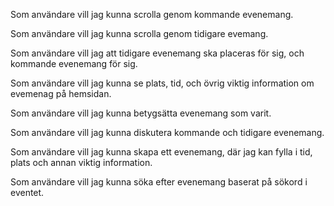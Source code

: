 Som användare vill jag kunna scrolla genom kommande evenemang.

Som användare vill jag kunna scrolla genom tidigare evemang.

Som användare vill jag att tidigare evenemang ska placeras för sig, och kommande evenemang för sig.

Som användare vill jag kunna se plats, tid, och övrig viktig information om evemenag på hemsidan.

Som användare vill jag kunna betygsätta evenemang som varit.

Som användare vill jag kunna diskutera kommande och tidigare evenemang.

Som användare vill jag kunna skapa ett evenemang, där jag kan fylla i tid, plats och annan viktig information.

Som användare vill jag kunna söka efter evenemang baserat på sökord i eventet.

